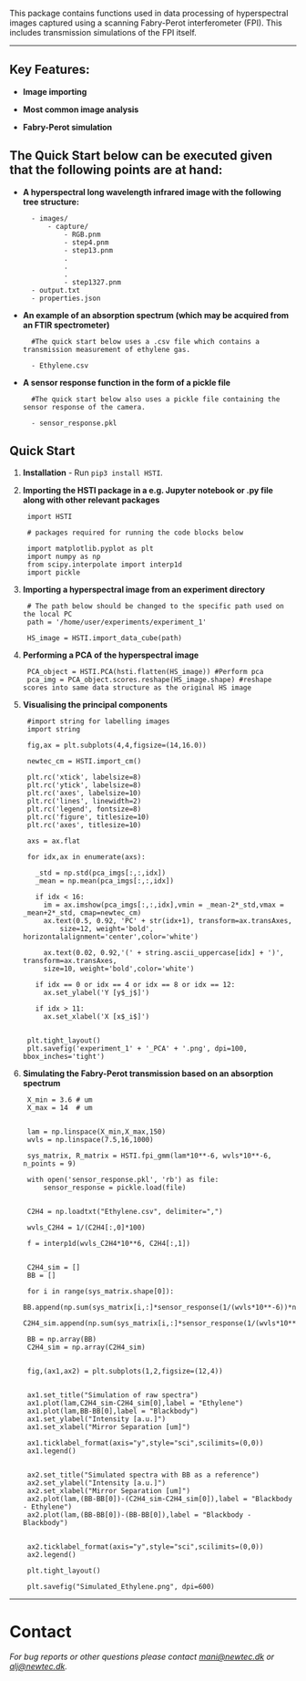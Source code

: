 This package contains functions used in data processing of hyperspectral images
captured using a scanning Fabry-Perot interferometer (FPI). This includes transmission
simulations of the FPI itself.

-------------------


## Key Features:

* **Image importing**

* **Most common image analysis**

* **Fabry-Perot simulation**




## The Quick Start below can be executed given that the following points are at hand:

* **A hyperspectral long wavelength infrared image with the following tree structure:**

        - images/
            - capture/
                - RGB.pnm
                - step4.pnm
                - step13.pnm
                .
                .
                .
                - step1327.pnm
        - output.txt
        - properties.json

* **An example of an absorption spectrum (which may be acquired from an FTIR spectrometer)**

        #The quick start below uses a .csv file which contains a transmission measurement of ethylene gas.

        - Ethylene.csv

* **A sensor response function in the form of a pickle file**

        #The quick start below also uses a pickle file containing the sensor response of the camera.

        - sensor_response.pkl




## Quick Start


1. **Installation** - Run `pip3 install HSTI`.


2. **Importing the HSTI package in a e.g. Jupyter notebook or .py file along with other relevant packages**

        import HSTI

        # packages required for running the code blocks below

        import matplotlib.pyplot as plt
        import numpy as np
        from scipy.interpolate import interp1d
        import pickle

3. **Importing a hyperspectral image from an experiment directory**

        # The path below should be changed to the specific path used on the local PC
        path = '/home/user/experiments/experiment_1'

        HS_image = HSTI.import_data_cube(path)

4. **Performing a PCA of the hyperspectral image**

        PCA_object = HSTI.PCA(hsti.flatten(HS_image)) #Perform pca
        pca_img = PCA_object.scores.reshape(HS_image.shape) #reshape scores into same data structure as the original HS image

5. **Visualising the principal components**

        #import string for labelling images
        import string

        fig,ax = plt.subplots(4,4,figsize=(14,16.0))

        newtec_cm = HSTI.import_cm()

        plt.rc('xtick', labelsize=8)
        plt.rc('ytick', labelsize=8)
        plt.rc('axes', labelsize=10)
        plt.rc('lines', linewidth=2)
        plt.rc('legend', fontsize=8)
        plt.rc('figure', titlesize=10)
        plt.rc('axes', titlesize=10)

        axs = ax.flat

        for idx,ax in enumerate(axs):

          _std = np.std(pca_imgs[:,:,idx])
          _mean = np.mean(pca_imgs[:,:,idx])

          if idx < 16:
            im = ax.imshow(pca_imgs[:,:,idx],vmin = _mean-2*_std,vmax = _mean+2*_std, cmap=newtec_cm)
            ax.text(0.5, 0.92, 'PC' + str(idx+1), transform=ax.transAxes,
                size=12, weight='bold', horizontalalignment='center',color='white')

            ax.text(0.02, 0.92,'(' + string.ascii_uppercase[idx] + ')', transform=ax.transAxes,
            size=10, weight='bold',color='white')

          if idx == 0 or idx == 4 or idx == 8 or idx == 12:
            ax.set_ylabel('Y [y$_j$]')

          if idx > 11:
            ax.set_xlabel('X [x$_i$]')


        plt.tight_layout()
        plt.savefig('experiment_1' + '_PCA' + '.png', dpi=100, bbox_inches='tight')


6. **Simulating the Fabry-Perot transmission based on an absorption spectrum**

        X_min = 3.6 # um
        X_max = 14  # um


        lam = np.linspace(X_min,X_max,150)
        wvls = np.linspace(7.5,16,1000)

        sys_matrix, R_matrix = HSTI.fpi_gmm(lam*10**-6, wvls*10**-6, n_points = 9)

        with open('sensor_response.pkl', 'rb') as file:
            sensor_response = pickle.load(file)


        C2H4 = np.loadtxt("Ethylene.csv", delimiter=",")

        wvls_C2H4 = 1/(C2H4[:,0]*100)

        f = interp1d(wvls_C2H4*10**6, C2H4[:,1])


        C2H4_sim = []
        BB = []

        for i in range(sys_matrix.shape[0]):
            BB.append(np.sum(sys_matrix[i,:]*sensor_response(1/(wvls*10**-6))*np.ones(len(wvls))))
            C2H4_sim.append(np.sum(sys_matrix[i,:]*sensor_response(1/(wvls*10**-6))*f(wvls)))

        BB = np.array(BB)
        C2H4_sim = np.array(C2H4_sim)


        fig,(ax1,ax2) = plt.subplots(1,2,figsize=(12,4))


        ax1.set_title("Simulation of raw spectra")
        ax1.plot(lam,C2H4_sim-C2H4_sim[0],label = "Ethylene")
        ax1.plot(lam,BB-BB[0],label = "Blackbody")
        ax1.set_ylabel("Intensity [a.u.]")
        ax1.set_xlabel("Mirror Separation [um]")

        ax1.ticklabel_format(axis="y",style="sci",scilimits=(0,0))
        ax1.legend()


        ax2.set_title("Simulated spectra with BB as a reference")
        ax2.set_ylabel("Intensity [a.u.]")
        ax2.set_xlabel("Mirror Separation [um]")
        ax2.plot(lam,(BB-BB[0])-(C2H4_sim-C2H4_sim[0]),label = "Blackbody - Ethylene")
        ax2.plot(lam,(BB-BB[0])-(BB-BB[0]),label = "Blackbody - Blackbody")


        ax2.ticklabel_format(axis="y",style="sci",scilimits=(0,0))
        ax2.legend()

        plt.tight_layout()

        plt.savefig("Simulated_Ethylene.png", dpi=600)




-------------------
# Contact

  *For bug reports or other questions please contact mani@newtec.dk or alj@newtec.dk.*

